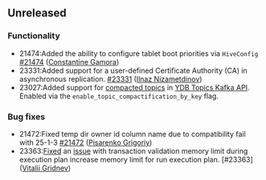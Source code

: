 ## Unreleased

### Functionality

* 21474:Added the ability to configure tablet boot priorities via `HiveConfig` [#21474](https://github.com/ydb-platform/ydb/pull/21474) ([Constantine Gamora](https://github.com/ya-ksgamora))
* 23331:Added support for a user-defined Certificate Authority (CA) in asynchronous replication. [#23331](https://github.com/ydb-platform/ydb/pull/23331) ([Ilnaz Nizametdinov](https://github.com/CyberROFL))
* 23027:Added support for [compacted topics](https://docs.confluent.io/kafka/design/log_compaction.html) in [YDB Topics Kafka API](https://ydb.tech/docs/en/reference/kafka-api/). Enabled via the `enable_topic_compactification_by_key` flag.

### Bug fixes

* 21472:Fixed temp dir owner id column name due to compatibility fail with 25-1-3 [#21472](https://github.com/ydb-platform/ydb/pull/21472) ([Pisarenko Grigoriy](https://github.com/GrigoriyPA))
* 23363:[Fixed](https://github.com/ydb-platform/ydb/pull/23363) an [issue](https://github.com/ydb-platform/ydb/issues/23171) with transaction validation memory limit during execution plan increase memory limit for run execution plan. [#23363] ([Vitalii Gridnev](https://github.com/gridnevvvit))
